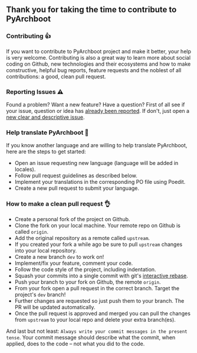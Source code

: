 ## Thank you for taking the time to contribute to PyArchboot

### Contributing 👍

If you want to contribute to PyArchboot project and make it better, your help is very welcome. Contributing is also a great way to learn more about social coding on Github, new technologies and their ecosystems and how to make constructive, helpful bug reports, feature requests and the noblest of all contributions: a good, clean pull request.

### Reporting Issues ⚠️

Found a problem? Want a new feature? Have a question? First of all see if your issue, question or idea has [already been reported](https://github.com/grm34/PyArchboot/issues).
If don't, just open a [new clear and descriptive issue](https://github.com/grm34/PyArchboot/issues/new/choose).

### Help translate PyArchboot 🖤

If you know another language and are willing to help translate PyArchboot, here are the steps to get started:

- Open an issue requesting new language (language will be added in locales).
- Follow pull request guidelines as described below.
- Implement your translations in the corresponding PO file using Poedit.
- Create a new pull request to submit your language.

### How to make a clean pull request 👌

- Create a personal fork of the project on Github.
- Clone the fork on your local machine. Your remote repo on Github is called `origin`.
- Add the original repository as a remote called `upstream`.
- If you created your fork a while ago be sure to pull `upstream` changes into your local repository.
- Create a new branch `dev` to work on!
- Implement/fix your feature, comment your code.
- Follow the code style of the project, including indentation.
- Squash your commits into a single commit with git's [interactive rebase](https://help.github.com/en/github/using-git/about-git-rebase).
- Push your branch to your fork on Github, the remote `origin`.
- From your fork open a pull request in the correct branch. Target the project's `dev` branch!
- Further changes are requested so just push them to your branch. The PR will be updated automatically.
- Once the pull request is approved and merged you can pull the changes from `upstream` to your local repo and delete your extra branch(es).

And last but not least: `Always write your commit messages in the present tense`. Your commit message should describe what the commit, when applied, does to the code – not what you did to the code.
